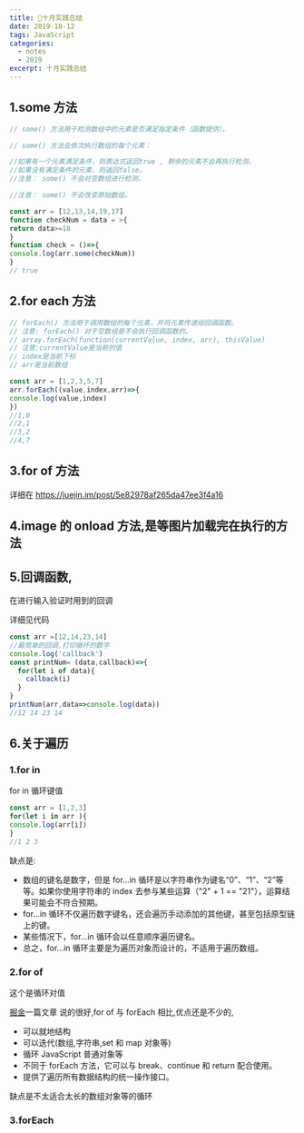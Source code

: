 ```yaml
---
title: 🥩十月实践总结
date: 2019-10-12
tags: JavaScript
categories:
  - notes
  - 2019
excerpt: 十月实践总结
---
```


## 1.some 方法

```JavaScript
// some() 方法用于检测数组中的元素是否满足指定条件（函数提供）。

// some() 方法会依次执行数组的每个元素：

//如果有一个元素满足条件，则表达式返回true , 剩余的元素不会再执行检测。
//如果没有满足条件的元素，则返回false。
//注意： some() 不会对空数组进行检测。

//注意： some() 不会改变原始数组。

const arr = [12,13,14,19,17]
function checkNum = data = >{
return data>=18
}
function check = ()=>{
console.log(arr.some(checkNum))
}
// true
```

## 2.for each 方法

```JavaScript
// forEach() 方法用于调用数组的每个元素，并将元素传递给回调函数。
// 注意: forEach() 对于空数组是不会执行回调函数的。
// array.forEach(function(currentValue, index, arr), thisValue)
// 注意:currentValue是当前的值
// index是当前下标
// arr是当前数组

const arr = [1,2,3,5,7]
arr.forEach((value,index,arr)=>{
console.log(value,index)
})
//1,0
//2,1
//3,2
//4,7
```

## 3.for of 方法

详细在 https://juejin.im/post/5e82978af265da47ee3f4a16

## 4.image 的 onload 方法,是等图片加载完在执行的方法

## 5.回调函数,

在进行输入验证时用到的回调

详细见代码

```JavaScript
const arr =[12,14,23,14]
//最简单的回调,打印循环的数字
console.log('callback')
const printNum= (data,callback)=>{
  for(let i of data){
    callback(i)
  }
}
printNum(arr,data=>console.log(data))
//12 14 23 14
```

## 6.关于遍历

### 1.for in

for in 循环键值

```JavaScript
const arr = [1,2,3]
for(let i in arr ){
console.log(arr[i])
}
//1 2 3
```

缺点是:

- 数组的键名是数字，但是 for...in 循环是以字符串作为键名“0”、“1”、“2”等等。如果你使用字符串的 index 去参与某些运算（"2" + 1 == "21"），运算结果可能会不符合预期。
- for...in 循环不仅遍历数字键名，还会遍历手动添加的其他键，甚至包括原型链上的键。
- 某些情况下，for...in 循环会以任意顺序遍历键名。
- 总之，for...in 循环主要是为遍历对象而设计的，不适用于遍历数组。

### 2.for of

这个是循环对值

[掘金](https://juejin.im/post/5e82978af265da47ee3f4a16)一篇文章 说的很好,for of 与 forEach 相比,优点还是不少的,

- 可以就地结构
- 可以迭代(数组,字符串,set 和 map 对象等)
- 循环 JavaScript 普通对象等
- 不同于 forEach 方法，它可以与 break、continue 和 return 配合使用。
- 提供了遍历所有数据结构的统一操作接口。

缺点是不太适合太长的数组对象等的循环

### 3.forEach
